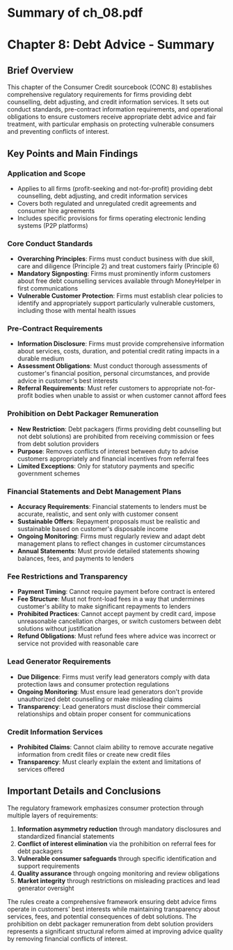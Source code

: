 # Summary of ch_08.pdf

# Chapter 8: Debt Advice - Summary

## Brief Overview
This chapter of the Consumer Credit sourcebook (CONC 8) establishes comprehensive regulatory requirements for firms providing debt counselling, debt adjusting, and credit information services. It sets out conduct standards, pre-contract information requirements, and operational obligations to ensure customers receive appropriate debt advice and fair treatment, with particular emphasis on protecting vulnerable consumers and preventing conflicts of interest.

## Key Points and Main Findings

### Application and Scope
- Applies to all firms (profit-seeking and not-for-profit) providing debt counselling, debt adjusting, and credit information services
- Covers both regulated and unregulated credit agreements and consumer hire agreements
- Includes specific provisions for firms operating electronic lending systems (P2P platforms)

### Core Conduct Standards
- **Overarching Principles**: Firms must conduct business with due skill, care and diligence (Principle 2) and treat customers fairly (Principle 6)
- **Mandatory Signposting**: Firms must prominently inform customers about free debt counselling services available through MoneyHelper in first communications
- **Vulnerable Customer Protection**: Firms must establish clear policies to identify and appropriately support particularly vulnerable customers, including those with mental health issues

### Pre-Contract Requirements
- **Information Disclosure**: Firms must provide comprehensive information about services, costs, duration, and potential credit rating impacts in a durable medium
- **Assessment Obligations**: Must conduct thorough assessments of customer's financial position, personal circumstances, and provide advice in customer's best interests
- **Referral Requirements**: Must refer customers to appropriate not-for-profit bodies when unable to assist or when customer cannot afford fees

### Prohibition on Debt Packager Remuneration
- **New Restriction**: Debt packagers (firms providing debt counselling but not debt solutions) are prohibited from receiving commission or fees from debt solution providers
- **Purpose**: Removes conflicts of interest between duty to advise customers appropriately and financial incentives from referral fees
- **Limited Exceptions**: Only for statutory payments and specific government schemes

### Financial Statements and Debt Management Plans
- **Accuracy Requirements**: Financial statements to lenders must be accurate, realistic, and sent only with customer consent
- **Sustainable Offers**: Repayment proposals must be realistic and sustainable based on customer's disposable income
- **Ongoing Monitoring**: Firms must regularly review and adapt debt management plans to reflect changes in customer circumstances
- **Annual Statements**: Must provide detailed statements showing balances, fees, and payments to lenders

### Fee Restrictions and Transparency
- **Payment Timing**: Cannot require payment before contract is entered
- **Fee Structure**: Must not front-load fees in a way that undermines customer's ability to make significant repayments to lenders
- **Prohibited Practices**: Cannot accept payment by credit card, impose unreasonable cancellation charges, or switch customers between debt solutions without justification
- **Refund Obligations**: Must refund fees where advice was incorrect or service not provided with reasonable care

### Lead Generator Requirements
- **Due Diligence**: Firms must verify lead generators comply with data protection laws and consumer protection regulations
- **Ongoing Monitoring**: Must ensure lead generators don't provide unauthorized debt counselling or make misleading claims
- **Transparency**: Lead generators must disclose their commercial relationships and obtain proper consent for communications

### Credit Information Services
- **Prohibited Claims**: Cannot claim ability to remove accurate negative information from credit files or create new credit files
- **Transparency**: Must clearly explain the extent and limitations of services offered

## Important Details and Conclusions

The regulatory framework emphasizes consumer protection through multiple layers of requirements:

1. **Information asymmetry reduction** through mandatory disclosures and standardized financial statements
2. **Conflict of interest elimination** via the prohibition on referral fees for debt packagers
3. **Vulnerable consumer safeguards** through specific identification and support requirements
4. **Quality assurance** through ongoing monitoring and review obligations
5. **Market integrity** through restrictions on misleading practices and lead generator oversight

The rules create a comprehensive framework ensuring debt advice firms operate in customers' best interests while maintaining transparency about services, fees, and potential consequences of debt solutions. The prohibition on debt packager remuneration from debt solution providers represents a significant structural reform aimed at improving advice quality by removing financial conflicts of interest.
